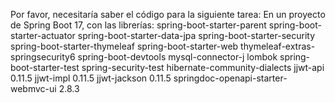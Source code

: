 Por favor, necesitaría saber el código para la siguiente tarea:
En un proyecto de Spring Boot 17, con las librerías:
spring-boot-starter-parent
spring-boot-starter-actuator
spring-boot-starter-data-jpa
spring-boot-starter-security
spring-boot-starter-thymeleaf
spring-boot-starter-web
thymeleaf-extras-springsecurity6
spring-boot-devtools
mysql-connector-j
lombok
spring-boot-starter-test
spring-security-test
hibernate-community-dialects
jjwt-api 0.11.5
jjwt-impl 0.11.5
jjwt-jackson 0.11.5
springdoc-openapi-starter-webmvc-ui 2.8.3